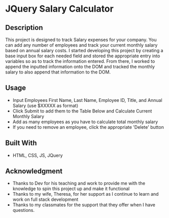 # JQuery Salary Calculator

## Description

This project is designed to track Salary expenses for your company. You can add any number of employees and track your current monthly salary based on annual salary costs.
I started developing this project by creating a base input box for each needed field and stored the appropriate entry into variables so as to track the information entered.
From there, I worked to append the inputted information onto the DOM and tracked the monthly salary to also append that information to the DOM.

## Usage

- Input Employees First Name, Last Name, Employee ID, Title, and Annual Salary (use $XXXXX as format)
- Click Submit to add them to the Table Below and Calculate Current Monthly Salary
- Add as many employees as you have to calculate total monthly salary
- If you need to remove an employee, click the appropriate 'Delete' button 

## Built With

- HTML, CSS, JS, JQuery

## Acknowledgment

- Thanks to Dev for his teaching and work to provide me with the knowledge to spin this project up and make it functional
- Thanks to my wife, Theresa, for her support as I continue to learn and work on full stack development
- Thanks to my classmates for the support that they offer when I have questions.
